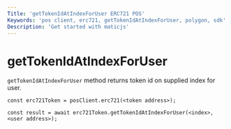 ```yaml
---
Title: 'getTokenIdAtIndexForUser ERC721 POS'
Keywords: 'pos client, erc721, getTokenIdAtIndexForUser, polygon, sdk'
Description: 'Get started with maticjs'
---
```


# getTokenIdAtIndexForUser

`getTokenIdAtIndexForUser` method returns token id on supplied index for user.

```
const erc721Token = posClient.erc721(<token address>);

const result = await erc721Token.getTokenIdAtIndexForUser(<index>,<user address>);

```
